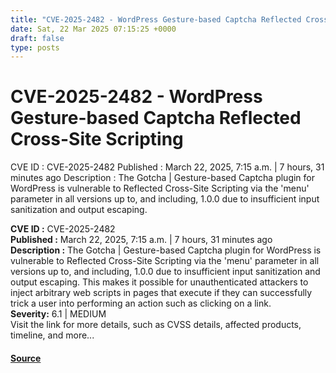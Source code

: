 ```yaml
---
title: "CVE-2025-2482 - WordPress Gesture-based Captcha Reflected Cross-Site Scripting"
date: Sat, 22 Mar 2025 07:15:25 +0000
draft: false
type: posts
---
```

# CVE-2025-2482 - WordPress Gesture-based Captcha Reflected Cross-Site Scripting





 CVE ID : CVE-2025-2482 Published : March 22, 2025, 7:15 a.m. | 7 hours, 31 minutes ago Description : The Gotcha | Gesture-based Captcha plugin for WordPress is vulnerable to Reflected Cross-Site Scripting via the 'menu' parameter in all versions up to, and including, 1.0.0 due to insufficient input sanitization and output escaping.

**CVE ID :** CVE-2025-2482  
**Published :** March 22, 2025, 7:15 a.m. | 7 hours, 31 minutes ago  
**Description :** The Gotcha | Gesture-based Captcha plugin for WordPress is vulnerable to Reflected Cross-Site Scripting via the 'menu' parameter in all versions up to, and including, 1.0.0 due to insufficient input sanitization and output escaping. This makes it possible for unauthenticated attackers to inject arbitrary web scripts in pages that execute if they can successfully trick a user into performing an action such as clicking on a link.  
**Severity:** 6.1 | MEDIUM  
Visit the link for more details, such as CVSS details, affected products, timeline, and more...

#### [Source](https://cvefeed.io/vuln/detail/CVE-2025-2482)

